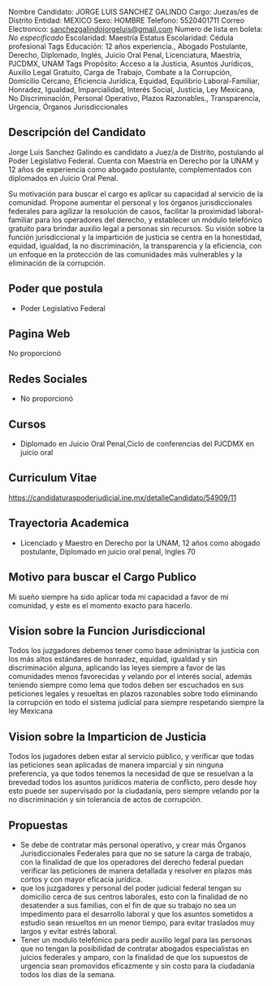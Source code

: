 Nombre Candidato: JORGE LUIS SANCHEZ GALINDO
Cargo: Juezas/es de Distrito
Entidad: MEXICO
Sexo: HOMBRE
Telefono: 5520401711
Correo Electronico: sanchezgalindojorgeluis@gmail.com
Numero de lista en boleta: *No especificado*
Escolaridad: Maestría
Estatus Escolaridad: Cédula profesional
Tags Educación: 12 años experiencia., Abogado Postulante, Derecho, Diplomado, Inglés, Juicio Oral Penal, Licenciatura, Maestría, PJCDMX, UNAM
Tags Propósito: Acceso a la Justicia, Asuntos Jurídicos, Auxilio Legal Gratuito, Carga de Trabajo, Combate a la Corrupción, Domicilio Cercano, Eficiencia Jurídica, Equidad, Equilibrio Laboral-Familiar, Honradez, Igualdad, Imparcialidad, Interés Social, Justicia, Ley Mexicana, No Discriminación, Personal Operativo, Plazos Razonables., Transparencia, Urgencia, Órganos Jurisdiccionales


## Descripción del Candidato 

Jorge Luis Sanchez Galindo es candidato a Juez/a de Distrito, postulando al Poder Legislativo Federal. Cuenta con Maestría en Derecho por la UNAM y 12 años de experiencia como abogado postulante, complementados con diplomados en Juicio Oral Penal.

Su motivación para buscar el cargo es aplicar su capacidad al servicio de la comunidad.  Propone aumentar el personal y los órganos jurisdiccionales federales para agilizar la resolución de casos, facilitar la proximidad laboral-familiar para los operadores del derecho, y establecer un módulo telefónico gratuito para brindar auxilio legal a personas sin recursos. Su visión sobre la función jurisdiccional y la impartición de justicia se centra en la honestidad, equidad, igualdad, la no discriminación, la transparencia y la eficiencia, con un enfoque en la protección de las comunidades más vulnerables y la eliminación de la corrupción.


## Poder que postula

- Poder Legislativo Federal


## Pagina Web

No proporcionó


## Redes Sociales

- No proporcionó


## Cursos

- Diplomado en Juicio Oral Penal,Ciclo de conferencias del PJCDMX en juicio oral


## Curriculum Vitae

https://candidaturaspoderjudicial.ine.mx/detalleCandidato/54909/11


## Trayectoria Academica

- Licenciado y Maestro en Derecho por la UNAM, 12 años como abogado postulante, Diplomado en juicio oral penal, Ingles 70


## Motivo para buscar el Cargo Publico

Mi sueño siempre ha sido aplicar toda mi capacidad a favor de mi comunidad, y este es el momento exacto para hacerlo.


## Vision sobre la Funcion Jurisdiccional

Todos los juzgadores debemos tener como base administrar la justicia con los más altos estándares de honradez, equidad, igualdad y sin discriminación alguna, aplicando las leyes siempre a favor de las comunidades menos favorecidas y velando por el interés social, además teniendo siempre como lema que todos deben ser escuchados en sus peticiones legales y resueltas en plazos razonables sobre todo eliminando la corrupción en todo el sistema judicial para siempre respetando siempre la ley Mexicana


## Vision sobre la Imparticion de Justicia

Todos los jugadores deben estar al servicio público, y verificar que todas las peticiones sean aplicadas de manera imparcial y sin ninguna preferencia, ya que todos tenemos la necesidad de que se resuelvan a la brevedad todos los asuntos jurídicos materia de conflicto, pero desde hoy esto puede ser supervisado por la ciudadanía, pero siempre velando por la no discriminación y sin tolerancia de actos de corrupción.


## Propuestas

- Se debe de contratar más personal operativo, y crear más Órganos Jurisdiccionales Federales para que no se sature la carga de trabajo, con la finalidad de que los operadores del derecho federal puedan verificar las peticiones de manera detallada y resolver en plazos más cortos y con mayor eficacia jurídica.
- que los juzgadores y personal del poder judicial federal tengan su domicilio cerca de sus centros laborales, esto con la finalidad de no desatender a sus familias, con el fin de que su trabajo no sea un impedimento para el desarrollo laboral y que los asuntos sometidos a estudio sean resueltos en un menor tiempo, para evitar traslados muy largos y evitar estrés laboral.
- Tener un modulo telefónico para pedir auxilio legal para las personas que no tengan la posibilidad de contratar abogados especialistas en juicios federales y amparo, con la finalidad de que los supuestos de urgencia sean promovidos eficazmente y sin costo para la ciudadanía todos los días de la semana.

